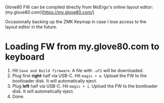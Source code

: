 Glove80 FW can be compiled directly from MoErgo's online layout editor: (my.glove80.com)[https://my.glove80.com/]

Occasionally backing up the ZMK Keymap in case I lose access to the layout editor in the future.

# Loading FW from my.glove80.com to keyboard

1. Hit `Save and Build firmware`. A file with `.uf2` will be downloaded.
2. Plug first **right** half via USB-C. Hit `magic + e`. Upload the FW to the bootloader disk. It will automatically eject.
3. Plug **left** half via USB-C. Hit `magic + i`. Upload the FW to the bootloader disk. It will automatically eject.
4. Done.
